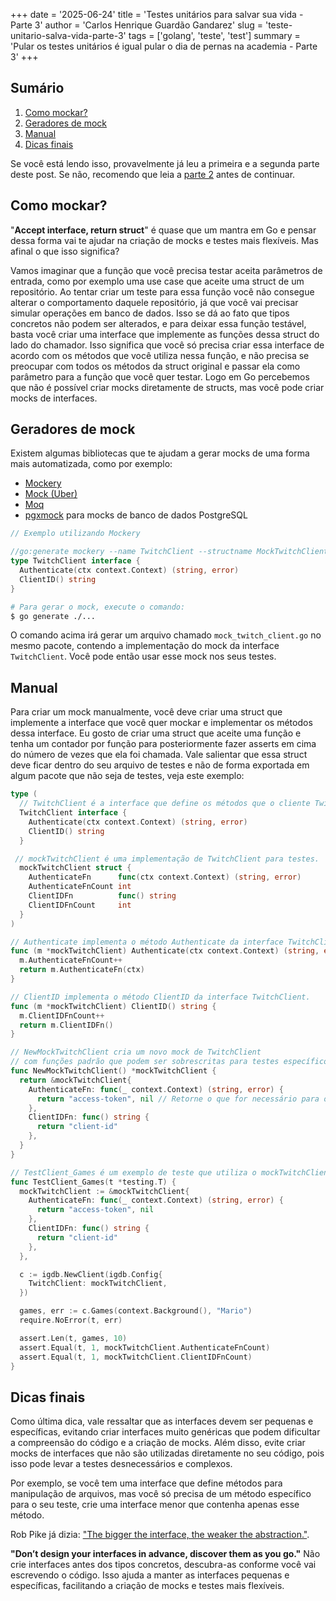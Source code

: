 +++
date = '2025-06-24'
title = 'Testes unitários para salvar sua vida - Parte 3'
author = 'Carlos Henrique Guardão Gandarez'
slug = 'teste-unitario-salva-vida-parte-3'
tags = ['golang', 'teste', 'test']
summary = 'Pular os testes unitários é igual pular o dia de pernas na academia - Parte 3'
+++

## Sumário

1. [Como mockar?](#como-mockar)
2. [Geradores de mock](#geradores-de-mock)
3. [Manual](#manual)
4. [Dicas finais](#dicas-finais)

Se você está lendo isso, provavelmente já leu a primeira e a segunda parte deste post. Se não, recomendo que leia a [parte 2](/posts/teste-unitario-salva-vida-parte-2) antes de continuar.

## Como mockar?

"__Accept interface, return struct__" é quase que um mantra em Go e pensar dessa forma vai te ajudar na criação de mocks e testes mais flexíveis. Mas afinal o que isso significa?

Vamos imaginar que a função que você precisa testar aceita parâmetros de entrada, como por exemplo uma use case que aceite uma struct de um repositório. Ao tentar criar um teste para essa função você não consegue alterar o comportamento daquele repositório, já que você vai precisar simular operações em banco de dados. Isso se dá ao fato que tipos concretos não podem ser alterados, e para deixar essa função testável, basta você criar uma interface que implemente as funções dessa struct do lado do chamador. Isso significa que você só precisa criar essa interface de acordo com os métodos que você utiliza nessa função, e não precisa se preocupar com todos os métodos da struct original e passar ela como parâmetro para a função que você quer testar. Logo em Go percebemos que não é possível criar mocks diretamente de structs, mas você pode criar mocks de interfaces.

## Geradores de mock

Existem algumas bibliotecas que te ajudam a gerar mocks de uma forma mais automatizada, como por exemplo:

- [Mockery](https://github.com/vektra/mockery)
- [Mock (Uber)](https://github.com/uber-go/mock)
- [Moq](https://github.com/matryer/moq)
- [pgxmock](https://github.com/pashagolub/pgxmock) para mocks de banco de dados PostgreSQL

```go
// Exemplo utilizando Mockery

//go:generate mockery --name TwitchClient --structname MockTwitchClient --inpackage --case snake
type TwitchClient interface {
  Authenticate(ctx context.Context) (string, error)
  ClientID() string
}
```

```bash
# Para gerar o mock, execute o comando:
$ go generate ./...
```

O comando acima irá gerar um arquivo chamado `mock_twitch_client.go` no mesmo pacote, contendo a implementação do mock da interface `TwitchClient`. Você pode então usar esse mock nos seus testes.

## Manual

Para criar um mock manualmente, você deve criar uma struct que implemente a interface que você quer mockar e implementar os métodos dessa interface. Eu gosto de criar uma struct que aceite uma função e tenha um contador por função para posteriormente fazer asserts em cima do número de vezes que ela foi chamada. Vale salientar que essa struct deve ficar dentro do seu arquivo de testes e não de forma exportada em algum pacote que não seja de testes, veja este exemplo:

```go
type (
  // TwitchClient é a interface que define os métodos que o cliente Twitch deve implementar.
  TwitchClient interface {
    Authenticate(ctx context.Context) (string, error)
    ClientID() string
  }

 // mockTwitchClient é uma implementação de TwitchClient para testes.
  mockTwitchClient struct {
    AuthenticateFn      func(ctx context.Context) (string, error)
    AuthenticateFnCount int
    ClientIDFn          func() string
    ClientIDFnCount     int
  }
)

// Authenticate implementa o método Authenticate da interface TwitchClient.
func (m *mockTwitchClient) Authenticate(ctx context.Context) (string, error) {
  m.AuthenticateFnCount++
  return m.AuthenticateFn(ctx)
}

// ClientID implementa o método ClientID da interface TwitchClient.
func (m *mockTwitchClient) ClientID() string {
  m.ClientIDFnCount++
  return m.ClientIDFn()
}

// NewMockTwitchClient cria um novo mock de TwitchClient
// com funções padrão que podem ser sobrescritas para testes específicos.
func NewMockTwitchClient() *mockTwitchClient {
  return &mockTwitchClient{
    AuthenticateFn: func(_ context.Context) (string, error) {
      return "access-token", nil // Retorne o que for necessário para o teste
    },
    ClientIDFn: func() string {
      return "client-id"
    },
  }
}

// TestClient_Games é um exemplo de teste que utiliza o mockTwitchClient.
func TestClient_Games(t *testing.T) {
  mockTwitchClient := &mockTwitchClient{
    AuthenticateFn: func(_ context.Context) (string, error) {
      return "access-token", nil
    },
    ClientIDFn: func() string {
      return "client-id"
    },
  },

  c := igdb.NewClient(igdb.Config{
    TwitchClient: mockTwitchClient,
  })

  games, err := c.Games(context.Background(), "Mario")
  require.NoError(t, err)

  assert.Len(t, games, 10)
  assert.Equal(t, 1, mockTwitchClient.AuthenticateFnCount)
  assert.Equal(t, 1, mockTwitchClient.ClientIDFnCount)
}
```

## Dicas finais

Como última dica, vale ressaltar que as interfaces devem ser pequenas e específicas, evitando criar interfaces muito genéricas que podem dificultar a compreensão do código e a criação de mocks. Além disso, evite criar mocks de interfaces que não são utilizadas diretamente no seu código, pois isso pode levar a testes desnecessários e complexos.

Por exemplo, se você tem uma interface que define métodos para manipulação de arquivos, mas você só precisa de um método específico para o seu teste, crie uma interface menor que contenha apenas esse método.

Rob Pike já dizia: ["The bigger the interface, the weaker the abstraction."](https://www.youtube.com/watch?v=PAAkCSZUG1c&t=317s). 

__"Don’t design your interfaces in advance, discover them as you go."__ Não crie interfaces antes dos tipos concretos, descubra-as conforme você vai escrevendo o código. Isso ajuda a manter as interfaces pequenas e específicas, facilitando a criação de mocks e testes mais flexíveis.
